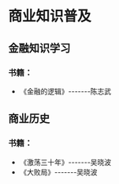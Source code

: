 # 商业知识普及

## 金融知识学习

 ### 书籍：


 - 《金融的逻辑》-------陈志武


## 商业历史

 ### 书籍：
 
- 《激荡三十年》-------吴晓波
- 《大败局》-------吴晓波

